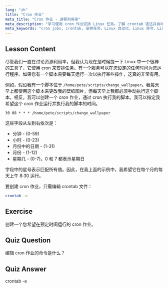 ```yaml
---
lang: "zh"
title: "Cron 作业"
meta_title: "Cron 作业 - 进程利用率"
meta_description: "学习使用 cron 作业安排 Linux 任务。了解 crontab 语法并自动化脚本以进行日常操作。通过这份适合初学者的指南开始吧！"
meta_keywords: "cron jobs, crontab, 安排任务，Linux 自动化，Linux 命令，Linux 初学者，Linux 教程，crontab -e"
---
```


## Lesson Content

尽管我们一直在讨论资源利用率，但我认为现在是时候提一下 Linux 中一个很棒的工具了，它使用 cron 来安排任务。有一个服务可以在您设定的任何时间为您运行程序。如果您有一个脚本需要每天运行一次以执行某些操作，这真的非常有用。

例如，假设我有一个脚本位于 `/home/pete/scripts/change_wallpaper`。我每天早上都使用这个脚本来更改我的壁纸图片，但每天早上我都必须手动执行这个脚本。相反，我可以创建一个 cron 作业，通过 cron 执行我的脚本。我可以指定我希望这个 cron 作业运行并执行我的脚本的时间。

```plaintext
30 08 * * * /home/pete/scripts/change_wallpaper
```

这些字段从左到右依次是：

- 分钟 - (0-59)
- 小时 - (0-23)
- 月份中的日期 - (1-31)
- 月份 - (1-12)
- 星期几 - (0-7)。0 和 7 都表示星期日

字段中的星号表示匹配所有值。因此，在我上面的示例中，我希望它在每个月的每天上午 8:30 运行。

要创建 cron 作业，只需编辑 crontab 文件：

```bash
crontab -e
```

## Exercise

创建一个您希望在预定时间运行的 cron 作业。

## Quiz Question

编辑 cron 作业的命令是什么？

## Quiz Answer

crontab -e
